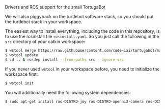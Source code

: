 
Drivers and ROS support for the small TortugaBot

We will also piggyback on the turtlebot software stack, so you should put the turtlebot stack in your workspace.

The easiest way to install everything, including the code in this repository, is to use the rosinstall file `rosinstall.yaml`. So you just call the following in the `src` directory of your catkin workspace:

```bash
$ wstool merge https://raw.githubusercontent.com/code-iai/tortugabot/master/rosinstall.yaml
$ wstool update
$ cd .. & rosdep install --from-paths src --ignore-src
```

If you never used `wstool` in your workspace before, you need to initialize the workspace first:

```bash
$ wstool init
```

You will additionally need the following system dependencies:
```bash
$ sudo apt-get install ros-DISTRO-joy ros-DISTRO-openni2-camera ros-DISTRO-openni2-launch
```
